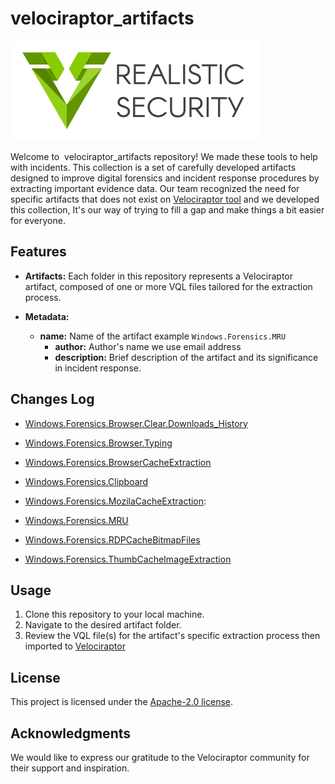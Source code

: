 # velociraptor_artifacts

![Realistic Security](./docs/images/stand-logo-400x160.png)


Welcome to  velociraptor_artifacts repository! We made these tools to help with incidents. This collection is a set of carefully developed artifacts designed to improve digital forensics and incident response procedures by extracting important evidence data. Our team recognized the need for specific artifacts that does not exist on [Velociraptor tool](https://github.com/Velocidex/velociraptor) and we developed this collection,  It's our way of trying to fill a gap and make things a bit easier for everyone.

## Features

- **Artifacts:** Each folder in this repository represents a Velociraptor artifact, composed of one or more VQL files tailored for the extraction process.

- **Metadata:** 
	
  - **name:** Name of the artifact example `Windows.Forensics.MRU` 
	- **author:** Author's name we use email address 
	- **description:** Brief description of the artifact and its significance in incident response.


## Changes Log

- [Windows.Forensics.Browser.Clear.Downloads_History](./Windows.Forensics.Browser.Clear.Downloads_History/README.md) 

- [Windows.Forensics.Browser.Typing](./Windows.Forensics.Browser.Typing/README.md)

- [Windows.Forensics.BrowserCacheExtraction](./Windows.Forensics.BrowserCacheExtraction/README.md)

- [Windows.Forensics.Clipboard](./Windows.Forensics.Clipboard/README.md)

- [Windows.Forensics.MozilaCacheExtraction](./Windows.Forensics.MozilaCacheExtraction/README.md):  

- [Windows.Forensics.MRU](./Windows.Forensics.MRU/README.md)

- [Windows.Forensics.RDPCacheBitmapFiles](./Windows.Forensics.RDPCacheBitmapFiles/README.md)

- [Windows.Forensics.ThumbCacheImageExtraction](./Windows.Forensics.ThumbCacheImageExtraction/README.md)


## Usage

1. Clone this repository to your local machine.
2. Navigate to the desired artifact folder.
3. Review the VQL file(s) for the artifact's specific extraction process then imported to [Velociraptor](https://github.com/Velocidex/velociraptor) 


## License

This project is licensed under the [Apache-2.0 license](https://github.com/realistic-security/velociraptor_artifacts?tab=Apache-2.0-1-ov-file#).

## Acknowledgments

We would like to express our gratitude to the Velociraptor community for their support and inspiration.

